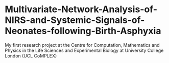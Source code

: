 # Multivariate-Network-Analysis-of-NIRS-and-Systemic-Signals-of-Neonates-following-Birth-Asphyxia
My first research project at the Centre for Computation, Mathematics and Physics in the Life Sciences and Experimental Biology at University College London (UCL CoMPLEX)
